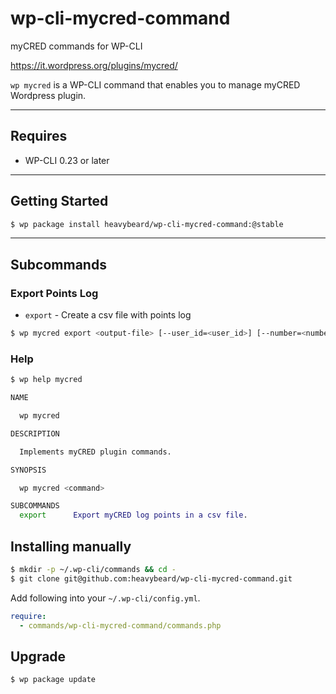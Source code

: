 # wp-cli-mycred-command

myCRED commands for WP-CLI

https://it.wordpress.org/plugins/mycred/

`wp mycred` is a WP-CLI command that enables you to manage myCRED Wordpress plugin.

---

## Requires

* WP-CLI 0.23 or later

---

## Getting Started

```bash
$ wp package install heavybeard/wp-cli-mycred-command:@stable
```

---


## Subcommands

### Export Points Log

* `export` - Create a csv file with points log

```bash
$ wp mycred export <output-file> [--user_id=<user_id>] [--number=<number>] [--order_by=<order_by>] [--order=<order>]
```

### Help

```bash
$ wp help mycred

NAME

  wp mycred

DESCRIPTION

  Implements myCRED plugin commands.

SYNOPSIS

  wp mycred <command>

SUBCOMMANDS
  export      Export myCRED log points in a csv file.
```

## Installing manually

```bash
$ mkdir -p ~/.wp-cli/commands && cd -
$ git clone git@github.com:heavybeard/wp-cli-mycred-command.git
```

Add following into your `~/.wp-cli/config.yml`.

```yaml
require:
  - commands/wp-cli-mycred-command/commands.php
```

## Upgrade

```
$ wp package update
```
